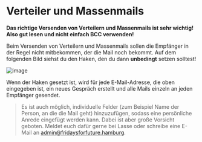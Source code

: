 # Verteiler und Massenmails
**Das richtige Versenden von Verteilern und Massenmails ist sehr wichtig! Also gut lesen und nicht einfach BCC verwenden!**

Beim Versenden von Verteilern und Massenmails sollen die Empfänger in der Regel nicht mitbekommen, der die Mail noch bekommt. Auf dem folgenden Bild siehst du den Haken, den du dann **unbedingt** setzen solltest!

![image](https://github.com/lasseveenliese/mdbook/assets/129764721/3fb7f25b-f757-4449-8ad8-bab3629bb4e0)

Wenn der Haken gesetzt ist, wird für jede E-Mail-Adresse, die oben eingegeben ist, ein neues Gespräch erstellt und alle Mails einzeln an jeden Empfänger gesendet.

> Es ist auch möglich, individuelle Felder (zum Beispiel Name der Person, an die die Mail geht) hinzuzufügen, sodass eine persönliche Anrede eingefügt werden kann. Dabei ist aber große Vorsicht geboten. Meldet euch dafür gerne bei Lasse oder schreibe eine E-Mail an admin@fridaysforfuture.hamburg.
